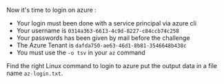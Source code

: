 Now it's time to login on azure :

- Your login must been done with a service principal via azure cli
- Your username is `0314a363-6613-4c9d-8227-c84ccb74c258`
- Your passwords has been given by mail before the challenge
- The Azure Tenant is `dafda750-ae63-46d1-8b81-3546648b438c`
- You must use the `-o tsv` in your `az` command


Find the right Linux command to login to azure put the output data in a file name `az-login.txt`.
